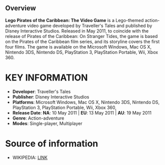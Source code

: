 ## Overview


**Lego Pirates of the Caribbean: The Video Game** is a Lego-themed action-adventure video game developed by Traveller's Tales and published by Disney Interactive Studios. Released in May 2011, to coincide with the release of Pirates of the Caribbean: On Stranger Tides, the game is based on the Pirates of the Caribbean film series, and its storyline covers the first four films. The game is available on the Microsoft Windows, Mac OS X, Nintendo 3DS, Nintendo DS, PlayStation 3, PlayStation Portable, Wii, Xbox 360.

# KEY INFORMATION

- **Developer**: Traveller's Tales
- **Publisher**: Disney Interactive Studios
- **Platforms**: Microsoft Windows, Mac OS X, Nintendo 3DS, Nintendo DS, PlayStation 3, PlayStation Portable, Wii, Xbox 360, 
- **Release Date**: **NA**: 10 May 2011 | **EU**: 13 May 2011 | **AU**: 19 May 2011
- **Genre**: Action-adventure
- **Modes**: Single-player, Multiplayer
# Source of information
 - WIKIPEDIA: [LINK](https://en.wikipedia.org/wiki/Lego_Pirates_of_the_Caribbean:_The_Video_Game)